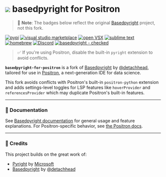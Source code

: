 <h1><img src="https://docs.basedpyright.com/latest/img/readme_logo.png"> basedpyright for Positron</h1>

<!-- --8<-- [start:header] -->

> 📌 **Note**: The badges below reflect the original [Basedpyright](https://github.com/detachhead/basedpyright) project, not this fork.

[![pypi](https://img.shields.io/pypi/dm/basedpyright?logo=pypi&color=3775A9)](https://pypi.org/project/basedpyright/)
[![visual studio marketplace](https://img.shields.io/visual-studio-marketplace/d/detachhead.basedpyright?logo=visualstudiocode&color=007ACC)](https://marketplace.visualstudio.com/items?itemName=detachhead.basedpyright)
[![open VSX](https://img.shields.io/open-vsx/dt/detachhead/basedpyright?logo=vscodium&color=2F80ED)](https://open-vsx.org/extension/detachhead/basedpyright)
[![sublime text](https://img.shields.io/packagecontrol/dt/LSP-basedpyright?logo=sublimetext&color=FF9800)](https://packagecontrol.io/packages/LSP-basedpyright)
[![homebrew](https://img.shields.io/homebrew/installs/dm/basedpyright?logo=homebrew&color=fbb040)](https://formulae.brew.sh/formula/basedpyright)
[![Discord](https://img.shields.io/discord/948915247073349673?logo=discord&color=5865F2)](https://discord.gg/7y9upqPrk2)
[![basedpyright - checked](https://img.shields.io/badge/basedpyright-checked-42b983)](https://docs.basedpyright.com)

<!-- --8<-- [end:header] -->

> ✅ If you're using Positron, disable the built-in `pyright` extension to avoid conflicts.

**`basedpyright-for-positron`** is a fork of [Basedpyright](https://github.com/detachhead/basedpyright) by [@detachhead](https://github.com/detachhead), tailored for use in [Positron](https://positron.dev), a next-generation IDE for data science.

This fork avoids conflicts with Positron's built-in `positron-python` extension and adds settings-level toggles for LSP features like `hoverProvider` and `referencesProvider` which may duplicate Positron's built-in features.

---

### 📖 Documentation

See [Basedpyright documentation](https://detachhead.github.io/basedpyright) for general usage and feature explanations. For Positron-specific behavior, see [the Positron docs](https://positron.dev/docs).

---

### 🔗 Credits

This project builds on the great work of:

-   [Pyright](https://github.com/microsoft/pyright) by [Microsoft](https://github.com/microsoft)
-   [Basedpyright](https://github.com/detachhead/basedpyright) by [@detachhead](https://github.com/detachhead)
